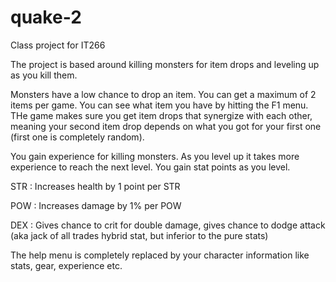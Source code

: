 quake-2
=======

Class project for IT266

The project is based around killing monsters for item drops and leveling up as you kill them.

Monsters have a low chance to drop an item. You can get a maximum of 2 items per game. You can see what item you have by hitting the F1 menu. THe game makes sure you get item drops that synergize with each other, meaning your second item drop depends on what you got for your first one (first one is completely random).

You gain experience for killing monsters. As you level up it takes more experience to reach the next level. You gain stat points as you level.

STR : Increases health by 1 point per STR

POW : Increases damage by 1% per POW

DEX : Gives chance to crit for double damage, gives chance to dodge attack (aka jack of all trades hybrid stat, but inferior to the pure stats)

The help menu is completely replaced by your character information like stats, gear, experience etc.
